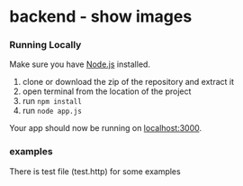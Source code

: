 # backend - show images


### Running Locally

Make sure you have [Node.js](http://nodejs.org/) installed.

1. clone or download the zip of the repository and extract it
2. open terminal from the location of the project
3. run ```npm install```
4. run ```node app.js```


Your app should now be running on [localhost:3000](http://localhost:3000/).

### examples

There is test file (test.http) for some examples
